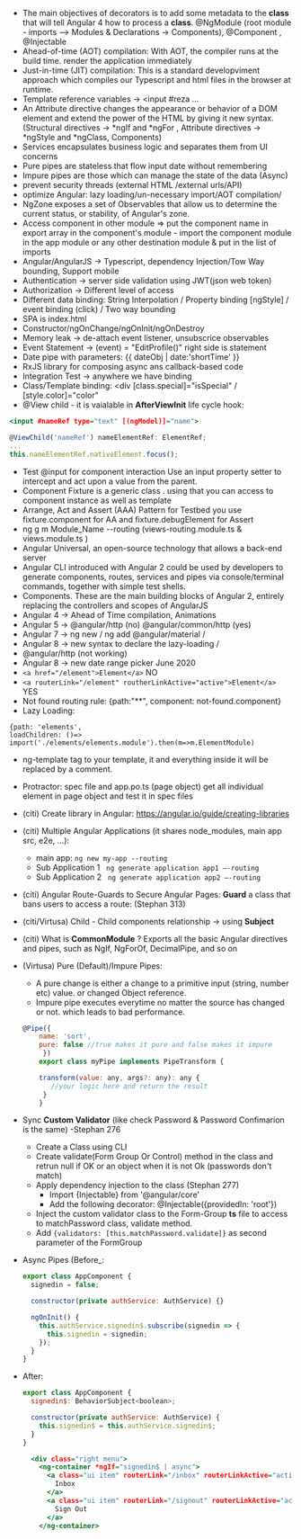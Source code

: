 - The main objectives of decorators is to add some metadata to the __class__ that will tell Angular 4 how to process a __class__. @NgModule (root module - imports –> Modules & Declarations -> Components), @Component , @Injectable
- Ahead-of-time (AOT) compilation: With AOT, the compiler runs at the build time. render the application immediately
- Just-in-time (JIT) compilation: This is a standard developviment approach which compiles our Typescript and html files in the browser at runtime.
- Template reference variables -> <input #reza ...
- An Attribute directive changes the appearance or behavior of a DOM element and extend the power of the HTML by giving it new syntax. (Structural directives -> *ngIf and *ngFor , Attribute directives -> *ngStyle and *ngClass, Components)
- Services encapsulates business logic and separates them from UI concerns
- Pure pipes are stateless that flow input date without remembering
- Impure pipes are those which can manage the state of the data (Async)
- prevent security threads (external HTML /external urls/API)
- optimize Angular: lazy loading/un-necessary import/AOT compilation/
- NgZone exposes a set of Observables that allow us to determine the current status, or stability, of Angular's zone.
- Access component in other module => put the component name in export array in the component's module - import the component module in the app module or any other destination module & put in the list of imports
- Angular/AngularJS -> Typescript, dependency Injection/Tow Way bounding, Support mobile
- Authentication -> server side validation using JWT(json web token)
- Authorization -> Different level of access
- Different data binding: String Interpolation / Property binding [ngStyle] / event binding (click) / Two way bounding
- SPA is index.html
- Constructor/ngOnChange/ngOnInit/ngOnDestroy
- Memory leak -> de-attach event listener, unsubscrice  observables
- Event Statement -> (event) = "EditProfile()" right side is statement
- Date pipe with parameters: {{ dateObj | date:'shortTime' }} 
- RxJS library for composing async ans callback-based code
- Integration Test -> anywhere we have binding
- Class/Template  binding: <div [class.special]="isSpecial" / [style.color]="color"
- @View child - it is vaialable in __AfterViewInit__ life cycle hook:
```htm
<input #nameRef type="text" [(ngModel)]="name">
```
```Javascript
@ViewChild('nameRef') nameElementRef: ElementRef;
...
this.nameElementRef.nativeElement.focus();
```   
- Test @input for component interaction Use an input property setter to intercept and act upon a value from the parent.
- Component Fixture is a generic class . using that you can access to component instance as well as template
- Arrange, Act and Assert (AAA) Pattern for Testbed you use fixture.component for AA and fixture.debugElement for Assert
- ng g m Module_Name --routing (views-routing.module.ts & views.module.ts ) <router-outlet></router-outlet>
- Angular Universal, an open-source technology that allows a back-end server
- Angular CLI introduced with Angular 2 could be used by developers to generate components, routes, services and pipes via console/terminal commands, together with simple test shells.
- Components. These are the main building blocks of Angular 2, entirely replacing the controllers and scopes of AngularJS
- Angular 4 -> Ahead of Time compilation, Animations
- Angular 5 -> @angular/http (no) @angular/common/http (yes)
- Angular 7 -> ng new / ng add @angular/material /
- Angular 8 -> new syntax to declare the lazy-loading / 
- @angular/http (not working)
- Angular 8 -> new date range picker  June 2020
- ```<a href="/element">Element</a>``` NO
- ```<a routerLink="/element" routherLinkActive="active">Element</a>``` YES
- Not found routing rule: {path:"**", component: not-found.component}
- Lazy Loading:
```
{path: 'elements',
loadChildren: ()=>
import('./elements/elements.module').then(m=>m.ElementModule)
```
- ng-template tag to your template, it and everything inside it will be replaced by a comment.
- Protractor: spec file and app.po.ts (page object) get all individual element in page object and test it in spec files
- (citi) Create library in Angular: https://angular.io/guide/creating-libraries
- (citi) Multiple Angular Applications (it shares node_modules, main app src, e2e, ...):   
  - main app: ```ng new my-app --routing```
  - Sub Application 1 ``` ng generate application app1 –-routing```
  - Sub Application 2 ``` ng generate application app2 –-routing```
- (citi) Angular Route-Guards to Secure Angular Pages: __Guard__ a class that bans users to access a route: (Stephan 313)
- (citi/Virtusa) Child - Child components relationship -> using __Subject__
- (citi) What is __CommonModule__ ? Exports all the basic Angular directives and pipes, such as NgIf, NgForOf, DecimalPipe, and so on
- (Virtusa) Pure (Default)/Impure Pipes:
  - A pure change is either a change to a primitive input (string, number etc) value. or changed Object reference.
  - Impure pipe executes everytime no matter the source has changed or not. which leads to bad performance.
  ```javascript
  @Pipe({
      name: 'sort',
      pure: false //true makes it pure and false makes it impure
       })
      export class myPipe implements PipeTransform {

      transform(value: any, args?: any): any {
         //your logic here and return the result
       }
      }
  ```
- Sync __Custom Validator__ (like check Password & Password Confimarion is the same) -Stephan 276
  - Create a Class using CLI
  - Create validate(Form Group Or Control) method in the class and retrun null if OK or an object when it is not Ok (passwords don't match)
  - Apply dependency injection to the class (Stephan 277) 
    - Import {Injectable} from '@angular/core'
    - Add the following decorator: @Injectable({providedIn: 'root'})
  - Inject the custom validator class to the Form-Group __ts__ file to access to matchPassword class, validate method.
  - Add ```{validators: [this.matchPassword.validate]}``` as second parameter of the FormGroup
- Async Pipes (Before_:
  ```javascript
  export class AppComponent {
    signedin = false;
  
    constructor(private authService: AuthService) {}
  
    ngOnInit() {
      this.authService.signedin$.subscribe(signedin => {
        this.signedin = signedin;
      });
    }
  }
  ```
- After:
  ```javascript
  export class AppComponent {
    signedin$: BehaviorSubject<boolean>;
  
    constructor(private authService: AuthService) {
      this.signedin$ = this.authService.signedin$;
    }
  }
  ```
  
  ```htm
    <div class="right menu">
      <ng-container *ngIf="signedin$ | async">
        <a class="ui item" routerLink="/inbox" routerLinkActive="active">
          Inbox
        </a>
        <a class="ui item" routerLink="/signout" routerLinkActive="active">
          Sign Out
        </a>
      </ng-container>
   ```
